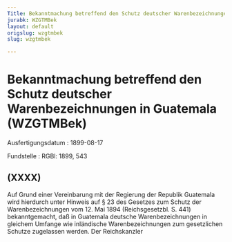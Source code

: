 ```yaml
---
Title: Bekanntmachung betreffend den Schutz deutscher Warenbezeichnungen in Guatemala
jurabk: WZGTMBek
layout: default
origslug: wzgtmbek
slug: wzgtmbek

---
```


# Bekanntmachung betreffend den Schutz deutscher Warenbezeichnungen in Guatemala (WZGTMBek)

Ausfertigungsdatum
:   1899-08-17

Fundstelle
:   RGBl: 1899, 543



## (XXXX)

Auf Grund einer Vereinbarung mit der Regierung der Republik Guatemala
wird hierdurch unter Hinweis auf § 23 des Gesetzes zum Schutz der
Warenbezeichnungen vom 12. Mai 1894 (Reichsgesetzbl. S. 441)
bekanntgemacht, daß in Guatemala deutsche Warenbezeichnungen in
gleichem Umfange wie inländische Warenbezeichnungen zum gesetzlichen
Schutze zugelassen werden.
Der Reichskanzler

